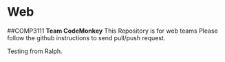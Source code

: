 # Web
##COMP3111 **Team CodeMonkey**
This Repository is for web teams
Please follow the github instructions to send pull/push request.

Testing from Ralph.
